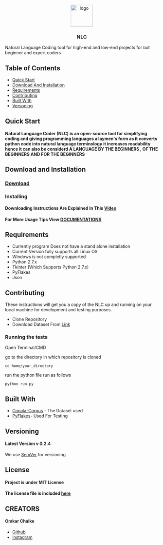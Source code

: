 
<p align="center">
<img src="https://drive.google.com/file/d/1lbMc9RycBccoHM5fOI1SbqiQePgsUn5u/view?usp=sharing" alt="logo" width=72 height=72>
<h3 align="center">NLC</h3>
Natural Language Coding tool for high-end and low-end projects for bot beginner and expert coders 
</p>

## Table of Contents
* [Quick Start](#quick-start)
* [Download And Installation](#download-and-installation)
* [Requirements](#requirements)
* [Contributing](#contribution)
* [Built With](#built-with)
* [Versoning](#versoning)



## Quick Start

#### Natural Language Coder (NLC) is an open-source tool for simplifying coding and giving programming languages a laymen's form as it converts python code into natural language terminology it increases readability hence it can also be considerd A LANGUAGE BY THE BEGINNERS , OF THE BEGINNERS AND FOR THE BEGINNERS




## Download and Installation

### [Download](https://github.com/omkarjc27/NaturalLanguageCoder/archive/master.zip)

### Installing

#### Downloading Instructions Are Explained In This [Video](www.video.com)

#### For More Usage Tips View [DOCUMENTATIONS](www.docs.com)




## Requirements
* Currently program Does not have a stand alone installation 
* Current Version fully supports all Linux OS
* Windows is not completly supported
* Python 2.7.x
* Tkinter (Which Supports Python 2.7.x)
* PyFlakes
* Json



## Contributing

These instructions will get you a copy of the NLC up and running on your local machine for development and testing purposes.
* Clone Repository
* Download Dataset From [Link](www.dataset.com)




### Running the tests

Open Terminal/CMD

go to the directory in which repository is cloned

```
cd home/your_directory
```

run the python file run as follows

```
python run.py
```



## Built With

* [Conala-Corpus](www.conala-corpus.com) - The Dataset used
* [PyFlakes]()- Used For Testing




## Versioning
#### Latest Version v 0.2.4
We use [SemVer](http://semver.org/) for versioning

## License
#### Project is under MIT License 
#### The license file is included [here](https://github.com/omkarjc27/NaturalLanguageCoder/blob/master/LICENSE)

## CREATORS
#### Omkar Chalke
* [Github](https://github.com/omkarjc27)
* [Instagram](https://www.instagram.com/_high_on_logic_/)